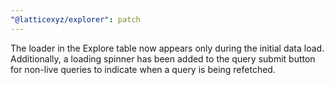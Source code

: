 ```yaml
---
"@latticexyz/explorer": patch
---
```


The loader in the Explore table now appears only during the initial data load. Additionally, a loading spinner has been added to the query submit button for non-live queries to indicate when a query is being refetched.
